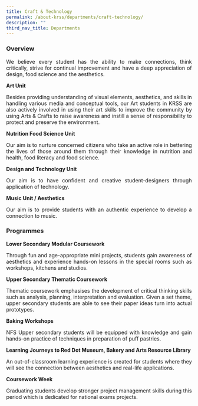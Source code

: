 ```yaml
---
title: Craft & Technology
permalink: /about-krss/departments/craft-technology/
description: ""
third_nav_title: Departments
---
```

### Overview
<p align="justify">
We believe every student has the ability to make connections, think critically, strive for continual improvement and have a deep appreciation of design, food science and the aesthetics. </p>

**Art Unit**  
<p align="justify">Besides providing understanding of visual elements, aesthetics, and skills in handling various media and conceptual tools, our Art students in KRSS are also actively involved in using their art skills to improve the community by using Arts & Crafts to raise awareness and instill a sense of responsibility to protect and preserve the environment.</p>

**Nutrition Food Science Unit**  
<p align="justify">Our aim is to nurture concerned citizens who take an active role in bettering the lives of those around them through their knowledge in nutrition and health, food literacy and food science.</p>

**Design and Technology Unit**  
<p align="justify">Our aim is to have confident and creative student-designers through application of technology.</p>

**Music Unit / Aesthetics**  
<p align="justify">Our aim is to provide students with an authentic experience to develop a connection to music.</p>


### Programmes

**Lower Secondary Modular Coursework**  
<p align="justify">Through fun and age-appropriate mini projects, students gain awareness of aesthetics and experience hands-on lessons in the special rooms such as workshops, kitchens and studios.</p>

**Upper Secondary Thematic Coursework**  
<p align="justify">Thematic coursework emphasises the development of critical thinking skills such as analysis, planning, interpretation and evaluation. Given a set theme, upper secondary students are able to see their paper ideas turn into actual prototypes.</p>

**Baking Workshops**  
<p align="justify">NFS Upper secondary students will be equipped with knowledge and gain hands-on practice of techniques in preparation of puff pastries.</p>

**Learning Journeys to Red Dot Museum, Bakery and Arts Resource Library**  
<p align="justify">An out-of-classroom learning experience is created for students where they will see the connection between aesthetics and real-life applications.</p>

**Coursework Week**  
<p align="justify">Graduating students develop stronger project management skills during this period which is dedicated for national exams projects.</p>